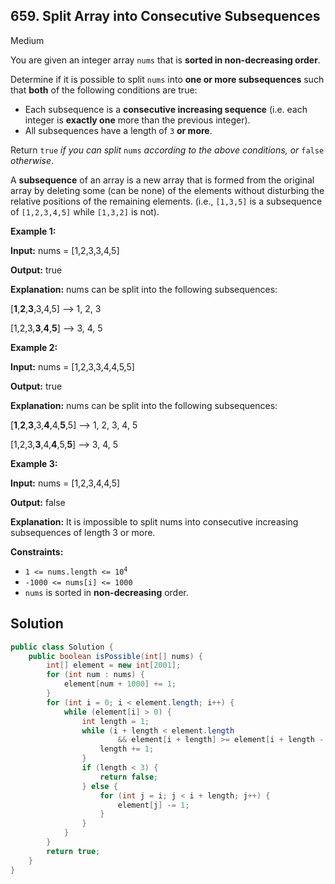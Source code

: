 ## 659\. Split Array into Consecutive Subsequences

Medium

You are given an integer array `nums` that is **sorted in non-decreasing order**.

Determine if it is possible to split `nums` into **one or more subsequences** such that **both** of the following conditions are true:

*   Each subsequence is a **consecutive increasing sequence** (i.e. each integer is **exactly one** more than the previous integer).
*   All subsequences have a length of `3` **or more**.

Return `true` _if you can split_ `nums` _according to the above conditions, or_ `false` _otherwise_.

A **subsequence** of an array is a new array that is formed from the original array by deleting some (can be none) of the elements without disturbing the relative positions of the remaining elements. (i.e., `[1,3,5]` is a subsequence of `[1,2,3,4,5]` while `[1,3,2]` is not).

**Example 1:**

**Input:** nums = [1,2,3,3,4,5]

**Output:** true

**Explanation:** nums can be split into the following subsequences: 

[**1**,**2**,**3**,3,4,5] --> 1, 2, 3 

[1,2,3,**3**,**4**,**5**] --> 3, 4, 5

**Example 2:**

**Input:** nums = [1,2,3,3,4,4,5,5]

**Output:** true

**Explanation:** nums can be split into the following subsequences: 

[**1**,**2**,**3**,3,**4**,4,**5**,5] --> 1, 2, 3, 4, 5 

[1,2,3,**3**,4,**4**,5,**5**] --> 3, 4, 5

**Example 3:**

**Input:** nums = [1,2,3,4,4,5]

**Output:** false

**Explanation:** It is impossible to split nums into consecutive increasing subsequences of length 3 or more.

**Constraints:**

*   <code>1 <= nums.length <= 10<sup>4</sup></code>
*   `-1000 <= nums[i] <= 1000`
*   `nums` is sorted in **non-decreasing** order.

## Solution

```java
public class Solution {
    public boolean isPossible(int[] nums) {
        int[] element = new int[2001];
        for (int num : nums) {
            element[num + 1000] += 1;
        }
        for (int i = 0; i < element.length; i++) {
            while (element[i] > 0) {
                int length = 1;
                while (i + length < element.length
                        && element[i + length] >= element[i + length - 1]) {
                    length += 1;
                }
                if (length < 3) {
                    return false;
                } else {
                    for (int j = i; j < i + length; j++) {
                        element[j] -= 1;
                    }
                }
            }
        }
        return true;
    }
}
```